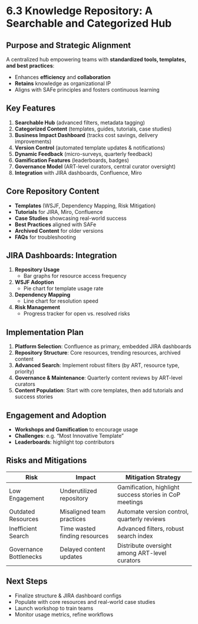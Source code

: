 # 6.3 Knowledge Repository: A Searchable and Categorized Hub

## Purpose and Strategic Alignment
A centralized hub empowering teams with **standardized tools, templates, and best practices**:
- Enhances **efficiency** and **collaboration**
- **Retains** knowledge as organizational IP
- Aligns with SAFe principles and fosters continuous learning

## Key Features
1. **Searchable Hub** (advanced filters, metadata tagging)
2. **Categorized Content** (templates, guides, tutorials, case studies)
3. **Business Impact Dashboard** (tracks cost savings, delivery improvements)
4. **Version Control** (automated template updates & notifications)
5. **Dynamic Feedback** (micro-surveys, quarterly feedback)
6. **Gamification Features** (leaderboards, badges)
7. **Governance Model** (ART-level curators, central curator oversight)
8. **Integration** with JIRA dashboards, Confluence, Miro

## Core Repository Content
- **Templates** (WSJF, Dependency Mapping, Risk Mitigation)
- **Tutorials** for JIRA, Miro, Confluence
- **Case Studies** showcasing real-world success
- **Best Practices** aligned with SAFe
- **Archived Content** for older versions
- **FAQs** for troubleshooting

## JIRA Dashboards: Integration
1. **Repository Usage**  
   - Bar graphs for resource access frequency  
2. **WSJF Adoption**  
   - Pie chart for template usage rate  
3. **Dependency Mapping**  
   - Line chart for resolution speed  
4. **Risk Management**  
   - Progress tracker for open vs. resolved risks

## Implementation Plan
1. **Platform Selection**: Confluence as primary, embedded JIRA dashboards  
2. **Repository Structure**: Core resources, trending resources, archived content  
3. **Advanced Search**: Implement robust filters (by ART, resource type, priority)  
4. **Governance & Maintenance**: Quarterly content reviews by ART-level curators  
5. **Content Population**: Start with core templates, then add tutorials and success stories

## Engagement and Adoption
- **Workshops and Gamification** to encourage usage
- **Challenges**: e.g. “Most Innovative Template”  
- **Leaderboards**: highlight top contributors

## Risks and Mitigations
| Risk                    | Impact                           | Mitigation Strategy                                      |
|-------------------------|----------------------------------|----------------------------------------------------------|
| Low Engagement          | Underutilized repository         | Gamification, highlight success stories in CoP meetings  |
| Outdated Resources      | Misaligned team practices        | Automate version control, quarterly reviews             |
| Inefficient Search      | Time wasted finding resources    | Advanced filters, robust search index                   |
| Governance Bottlenecks  | Delayed content updates          | Distribute oversight among ART-level curators           |

## Next Steps
- Finalize structure & JIRA dashboard configs
- Populate with core resources and real-world case studies
- Launch workshop to train teams
- Monitor usage metrics, refine workflows


